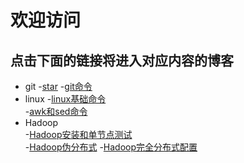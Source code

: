 ﻿# 欢迎访问
## 点击下面的链接将进入对应内容的博客
- git
 	-[star](https://github.com/guxin0729/guxin0729.github.io/blob/master/He.md)
	-[git命令](https://github.com/guxin0729/guxin0729.github.io/blob/master/1017.md)
- linux	
        -[linux基础命令](https://github.com/guxin0729/guxin0729.github.io/blob/master/Liunx.md)  	
        -[awk和sed命令](guxin0729.github.io/awk和sed命令.md)    
- Hadoop	        
        -[Hadoop安装和单节点测试](guxin0729.github.io/Hadoop安装和单节点测试.md) 	   
        -[Hadoop伪分布式](guxin0729.github.io/Hadoop伪分布式.md)
        -[Hadoop完全分布式配置](guxin0729.github.io/hadoop完全分布式配置.md)
